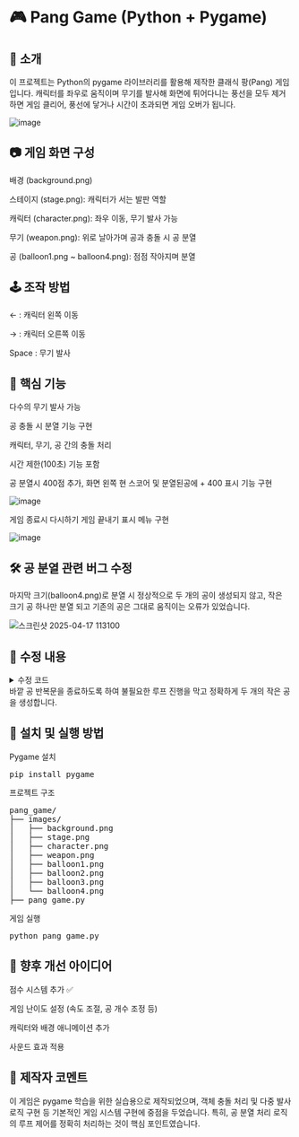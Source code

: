 # 🎮 Pang Game (Python + Pygame)
## 📌 소개
이 프로젝트는 Python의 pygame 라이브러리를 활용해 제작한 클래식 팡(Pang) 게임입니다.
캐릭터를 좌우로 움직이며 무기를 발사해 화면에 튀어다니는 풍선을 모두 제거하면 게임 클리어, 풍선에 닿거나 시간이 초과되면 게임 오버가 됩니다.

![image](https://github.com/user-attachments/assets/4edbb09c-56e3-4ab5-b036-7afd2429aaee)

## 📷 게임 화면 구성
배경 (background.png)

스테이지 (stage.png): 캐릭터가 서는 발판 역할

캐릭터 (character.png): 좌우 이동, 무기 발사 가능

무기 (weapon.png): 위로 날아가며 공과 충돌 시 공 분열

공 (balloon1.png ~ balloon4.png): 점점 작아지며 분열

## 🕹️ 조작 방법
← : 캐릭터 왼쪽 이동

→ : 캐릭터 오른쪽 이동

Space : 무기 발사

## 🧠 핵심 기능
다수의 무기 발사 가능

공 충돌 시 분열 기능 구현

캐릭터, 무기, 공 간의 충돌 처리

시간 제한(100초) 기능 포함

공 분열시 400점 추가, 화면 왼쪽 현 스코어 및 분열된공에 + 400 표시 기능 구현

![image](https://github.com/user-attachments/assets/d83c83d9-d855-4258-9942-6be748c92c7c)


게임 종료시 다시하기 게임 끝내기 표시 메뉴 구현

![image](https://github.com/user-attachments/assets/01d76cae-0500-4db9-aa99-35eb52a17993)

## 🛠️ 공 분열 관련 버그 수정
마지막 크기(balloon4.png)로 분열 시
정상적으로 두 개의 공이 생성되지 않고, 작은 크기 공 하나만 분열 되고 기존의 공은 그대로 움직이는 오류가 있었습니다.

![스크린샷 2025-04-17 113100](https://github.com/user-attachments/assets/75ff0d23-101f-4cc2-b29c-3441aa73c01c)


## 🔧 수정 내용
<details>
  <summary>수정 코드</summary>
<pre> 
#공과 무기들 충돌처리
        for weapon_idx, weapon_val in enumerate(weapons):
            weapon_pos_x = weapon_val[0]
            weapon_pos_y = weapon_val[1]
            
            #무기 rect 정보 업데이트
            weapon_rect = weapon.get_rect()
            weapon_rect.left = weapon_pos_x
            weapon_rect.top = weapon_pos_y

            #충돌 체크
            if weapon_rect.colliderect(ball_rect):
                weapon_to_remove = weapon_idx # 해당 무기없애기 위한 설정
                ball_to_remove = ball_idx # 해당 공 없애기 위한 값 설정

                if ball_img_idx < 3 :
                    #현재 공 크기 정보 가져옴
                    ball_width = ball_rect.size[0]
                    ball_height = ball_rect.size[1]
                    #나눠진 공 정보
                    small_ball_rect = ball_images[ball_img_idx + 1].get_rect()
                    small_ball_width = small_ball_rect.size[0]
                    small_ball_height = small_ball_rect.size[1]

                    # 왼쪽으로 튕겨나가는 작아진 공
                    balls.append({
                        "pos_x" : ball_pos_x + (ball_width / 2) - (small_ball_width / 2), # 공의 x 좌표
                        "pos_y" : ball_pos_y + (ball_height / 2) - (small_ball_height / 2), # 공의 y 좌표
                        "img_idx" : ball_img_idx + 1, # 공의 이미지 인덱스
                        "to_x" : -3, #공의 x 축 이동방향
                        "to_y" : -6, # y축 이동 방향
                        "init_spd_y" : ball_speed_y[ball_img_idx + 1] #y 최초 속도
                    })
                    # 오른쪽으로 튕겨나가는 작아진 공
                    balls.append({
                         "pos_x" : ball_pos_x + (ball_width / 2) - (small_ball_width / 2), # 공의 x 좌표
                        "pos_y" : ball_pos_y + (ball_height / 2) - (small_ball_height / 2), # 공의 y 좌표
                        "img_idx" : ball_img_idx + 1, # 공의 이미지 인덱스
                        "to_x" : 3, #공의 x 축 이동방향
                        "to_y" : -6, # y축 이동 방향
                        "init_spd_y" : ball_speed_y[ball_img_idx + 1]
                    })
                break
        else: # 계속 게임 진행
            continue # 안쪽 for 문 조건이 맞지 않으면 continue 바깥 for문 계속 진행
        break # 안쪽 for문에서 break를 만나면 여기로 이동 후 break로 바깥for문도 종료
</pre> </details>
바깥 공 반복문을 종료하도록 하여 불필요한 루프 진행을 막고 정확하게 두 개의 작은 공을 생성합니다.

## 🧾 설치 및 실행 방법
 Pygame 설치
<pre>pip install pygame</pre>

프로젝트 구조
<pre>pang_game/
├── images/
│   ├── background.png
│   ├── stage.png
│   ├── character.png
│   ├── weapon.png
│   ├── balloon1.png
│   ├── balloon2.png
│   ├── balloon3.png
│   └── balloon4.png
├── pang_game.py</pre>

게임 실행
<pre>python pang_game.py</pre>

## 🎯 향후 개선 아이디어
점수 시스템 추가 ✅

게임 난이도 설정 (속도 조절, 공 개수 조정 등)

캐릭터와 배경 애니메이션 추가

사운드 효과 적용

## 📝 제작자 코멘트
이 게임은 pygame 학습을 위한 실습용으로 제작되었으며,
객체 충돌 처리 및 다중 발사 로직 구현 등 기본적인 게임 시스템 구현에 중점을 두었습니다.
특히, 공 분열 처리 로직의 루프 제어를 정확히 처리하는 것이 핵심 포인트였습니다.
